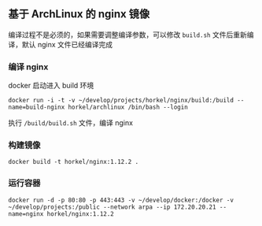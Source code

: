 ## 基于 ArchLinux 的 nginx 镜像

编译过程不是必须的，如果需要调整编译参数，可以修改 `build.sh` 文件后重新编译，默认 nginx 文件已经编译完成

### 编译 nginx

docker 启动进入 build 环境

```
docker run -i -t -v ~/develop/projects/horkel/nginx/build:/build --name=build-nginx horkel/archlinux /bin/bash --login
```

执行 `/build/build.sh` 文件，编译 nginx

### 构建镜像

```
docker build -t horkel/nginx:1.12.2 .
```

### 运行容器

```
docker run -d -p 80:80 -p 443:443 -v ~/develop/docker:/docker -v ~/develop/projects:/public --network arpa --ip 172.20.20.21 --name=nginx horkel/nginx:1.12.2
```
